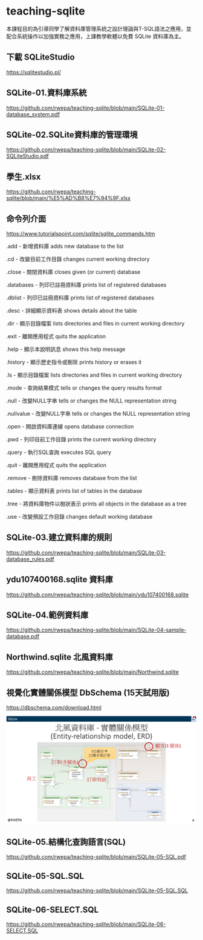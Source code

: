 # teaching-sqlite

本課程目的為引導同學了解資料庫管理系統之設計理論與T-SQL語法之應用，並配合系統操作以加強實務之應用，上課教學軟體以免費 SQLite 資料庫為主。

## 下載 SQLiteStudio
https://sqlitestudio.pl/

## SQLite-01.資料庫系統
https://github.com/rwepa/teaching-sqlite/blob/main/SQLite-01-database_system.pdf

## SQLite-02.SQLite資料庫的管理環境
https://github.com/rwepa/teaching-sqlite/blob/main/SQLite-02-SQLiteStudio.pdf

## 學生.xlsx
https://github.com/rwepa/teaching-sqlite/blob/main/%E5%AD%B8%E7%94%9F.xlsx

## 命令列介面

https://www.tutorialspoint.com/sqlite/sqlite_commands.htm

.add       - 新增資料庫 adds new database to the list

.cd        - 改變目前工作目錄 changes current working directory

.close     - 關閉資料庫 closes given (or current) database

.databases - 列印已註冊資料庫 prints list of registered databases

.dblist    - 列印已註冊資料庫 prints list of registered databases

.desc      - 詳細顯示資料表 shows details about the table

.dir       - 顯示目錄檔案 lists directories and files in current working directory

.exit      - 離開應用程式 quits the application

.help      - 顯示本說明訊息 shows this help message

.history   - 顯示歷史指令或刪除 prints history or erases it

.ls        - 顯示目錄檔案 lists directories and files in current working directory

.mode      - 查詢結果模式 tells or changes the query results format

.null      - 改變NULL字串 tells or changes the NULL representation string

.nullvalue - 改變NULL字串 tells or changes the NULL representation string

.open      - 開啟資料庫連線 opens database connection

.pwd       - 列印目前工作目錄 prints the current working directory

.query     - 執行SQL查詢 executes SQL query

.quit      - 離開應用程式 quits the application

.remove    - 刪除資料庫 removes database from the list

.tables    - 顯示資料表 prints list of tables in the database

.tree      - 將資料庫物件以樹狀表示 prints all objects in the database as a tree

.use       - 改變預設工作目錄 changes default working database

## SQLite-03.建立資料庫的規則
https://github.com/rwepa/teaching-sqlite/blob/main/SQLite-03-database_rules.pdf

## ydu107400168.sqlite 資料庫
https://github.com/rwepa/teaching-sqlite/blob/main/ydu107400168.sqlite

## SQLite-04.範例資料庫
https://github.com/rwepa/teaching-sqlite/blob/main/SQLite-04-sample-database.pdf

## Northwind.sqlite 北風資料庫
https://github.com/rwepa/teaching-sqlite/blob/main/Northwind.sqlite

## 視覺化實體關係模型 DbSchema (15天試用版)
https://dbschema.com/download.html

![Northwind - ERD](https://github.com/rwepa/teaching-sqlite/blob/main/imgs/northwind-ERD.png)

## SQLite-05.結構化查詢語言(SQL)
https://github.com/rwepa/teaching-sqlite/blob/main/SQLite-05-SQL.pdf

## SQLite-05-SQL.SQL
https://github.com/rwepa/teaching-sqlite/blob/main/SQLite-05-SQL.SQL

## SQLite-06-SELECT.SQL
https://github.com/rwepa/teaching-sqlite/blob/main/SQLite-06-SELECT.SQL
